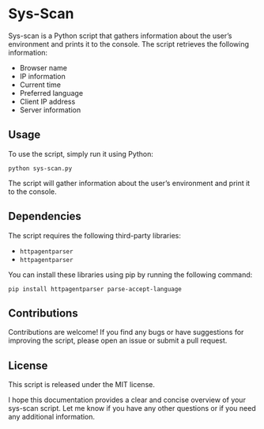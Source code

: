 # Sys-Scan

Sys-scan is a Python script that gathers information about the user’s environment and prints it to the console. The script retrieves the following information:

- Browser name
- IP information
- Current time
- Preferred language
- Client IP address
- Server information

## Usage

To use the script, simply run it using Python:

```
python sys-scan.py
```

The script will gather information about the user’s environment and print it to the console.

## Dependencies

The script requires the following third-party libraries:

- `httpagentparser`
- `httpagentparser`

You can install these libraries using pip by running the following command:

```
pip install httpagentparser parse-accept-language
```

## Contributions

Contributions are welcome! If you find any bugs or have suggestions for improving the script, please open an issue or submit a pull request.

## License

This script is released under the MIT license.

I hope this documentation provides a clear and concise overview of your sys-scan script. Let me know if you have any other questions or if you need any additional information.
